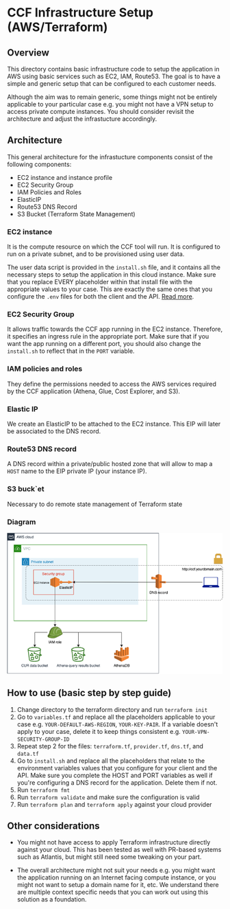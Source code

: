# CCF Infrastructure Setup (AWS/Terraform)

## Overview

This directory contains basic infrastructure code to setup the application in AWS using basic services such as EC2, IAM, Route53. The goal is to have a simple and generic setup that can be configured to each customer needs.

Although the aim was to remain generic, some things might not be entirely applicable to your particular case e.g. you might not have a VPN setup to access private compute instances. You should consider revisit the architecture and adjust the infrastucture accordingly.

## Architecture

This general architecture for the infrastucture components consist of the following components:

- EC2 instance and instance profile
- EC2 Security Group
- IAM Policies and Roles
- ElasticIP
- Route53 DNS Record
- S3 Bucket (Terraform State Management)

### EC2 instance

It is the compute resource on which the CCF tool will run. It is configured to run on a private subnet, and to be provisioned using user data.

The user data script is provided in the `install.sh` file, and it contains all the necessary steps to setup the application in this cloud instance. Make sure that you replace EVERY placeholder within that install file with the appropriate values to your case. This are exactly the same ones that you configure the `.env` files for both the client and the API. [Read more](https://www.cloudcarbonfootprint.org/docs/aws).

### EC2 Security Group

It allows traffic towards the CCF app running in the EC2 instance. Therefore, it specifies an ingress rule in the appropriate port. Make sure that if you want the app running on a different port, you should also change the `install.sh` to reflect that in the `PORT` variable.

### IAM policies and roles

They define the permissions needed to access the AWS services required by the CCF application (Athena, Glue, Cost Explorer, and S3).

### Elastic IP

We create an ElasticIP to be attached to the EC2 instance. This EIP will later be associated to the DNS record.

### Route53 DNS record

A DNS record within a private/public hosted zone that will allow to map a `HOST` name to the EIP private IP (your instance IP).

### S3 buck`et

Necessary to do remote state management of Terraform state

### Diagram

<img title="CCF architecture" alt="CCF architecture" src="./img/architecture.png">


## How to use (basic step by step guide)

1. Change directory to the terraform directory and run `terraform init`
2. Go to `variables.tf` and replace all the placeholders applicable to your case e.g. `YOUR-DEFAULT-AWS-REGION`, `YOUR-KEY-PAIR`. If a variable doesn't apply to your case, delete it to keep things consistent e.g. `YOUR-VPN-SECURITY-GROUP-ID`
3. Repeat step 2 for the files: `terraform.tf`, `provider.tf`, `dns.tf`, and `data.tf`
4. Go to `install.sh` and replace all the placeholders that relate to the environment variables values that you configure for your client and the API. Make sure you complete the HOST and PORT variables as well if you're configuring a DNS record for the application. Delete them if not.
5. Run `terraform fmt`
6. Run `terraform validate` and make sure the configuration is valid
7. Run `terraform plan` and `terraform apply` against your cloud provider

## Other considerations

- You might not have access to apply Terraform infrastructure directly against your cloud. This has been tested as well with PR-based systems such as Atlantis, but might still need some tweaking on your part.

- The overall architecture might not suit your needs e.g. you might want the application running on an Internet facing compute instance, or you might not want to setup a domain name for it, etc. We understand there are multiple context specific needs that you can work out using this solution as a foundation.